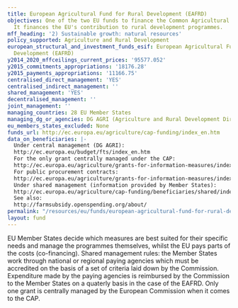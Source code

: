 ```yaml
---
title: European Agricultural Fund for Rural Development (EAFRD)
objectives: One of the two EU funds to finance the Common Agricultural Policy (CAP).
  It finances the EU's contribution to rural development programmes.
mff_heading: '2) Sustainable growth: natural resources'
policy_supported: Agriculture and Rural Development
european_structural_and_investment_funds_esif: European Agricultural Fund for Rural
  Development (EAFRD)
y2014_2020_mffceilings_current_prices: '95577.052'
y2015_commitments_appropriations: '18176.28'
y2015_payments_appropriations: '11166.75'
centralised_direct_management: 'YES'
centralised_indirect_management: ''
shared_management: 'YES'
decentralised_management: ''
joint_management: ''
managing_countries: 28 EU Member States
managing_dg_or_agencies: DG AGRI (Agriculture and Rural Development Directorate-General)
eu_members_states_excluded: None
funds_url: http://ec.europa.eu/agriculture/cap-funding/index_en.htm
data_on_beneficiaries: |-
  Under central management (DG AGRI):
  http://ec.europa.eu/budget/fts/index_en.htm
  For the only grant centrally managed under the CAP:
  http://ec.europa.eu/agriculture/grants-for-information-measures/index_en.htm
  For public procurement contracts:
  http://ec.europa.eu/agriculture/grants-for-information-measures/index_en.htm
  Under shared management (information provided by Member States):
  http://ec.europa.eu/agriculture/cap-funding/beneficiaries/shared/index_en.htm
  See also:
  http://farmsubsidy.openspending.org/about/
permalink: "/resources/eu/funds/european-agricultural-fund-for-rural-development"
layout: fund
---
```

EU Member States decide which measures are best suited for their specific needs and manage the programmes themselves, whilst the EU pays parts of the costs (co-financing). Shared management rules: the Member States work through national or regional paying agencies which must be accredited on the basis of a set of criteria laid down by the Commission. Expenditure made by the paying agencies is reimbursed by the Commission to the Member States on a quaterly basis in the case of the EAFRD. Only one grant is centrally managed by the European Commission when it comes to the CAP.